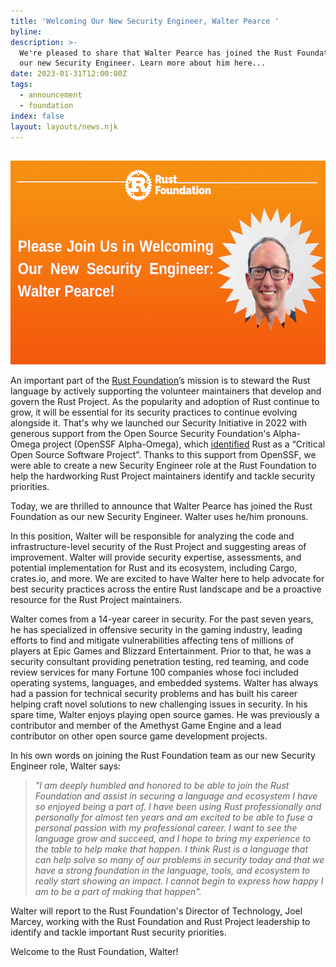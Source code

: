 ```yaml
---
title: 'Welcoming Our New Security Engineer, Walter Pearce '
byline:
description: >-
  We're pleased to share that Walter Pearce has joined the Rust Foundation as
  our new Security Engineer. Learn more about him here...
date: 2023-01-31T12:00:00Z
tags:
  - announcement
  - foundation
index: false
layout: layouts/news.njk
---
```

##

<img src="/img/news/2023-01-30-walter-pearce-announcement/walter-pearce.png" width="580" height="326" alt="Heading: &quot;Please Join Us in Welcoming Our New Security Engineer:  Walter Pearce!&quot;" title="Walter Pearce" />

An important part of the&nbsp;<a target="_blank" href="https://foundation.rust-lang.org"><u>Rust Foundation</u></a>’s mission is to steward the Rust language by actively supporting the volunteer maintainers that develop and govern the Rust Project. As the popularity and adoption of Rust continue to grow, it will be essential for its security practices to continue evolving alongside it. That's why we launched our Security Initiative in 2022 with generous support from the Open Source Security Foundation's Alpha-Omega project (OpenSSF Alpha-Omega), which&nbsp;<a target="_blank" href="https://github.com/ossf/wg-securing-critical-projects#how-were-critical-oss-projects-selected"><u>identified</u></a>&nbsp;Rust as a “Critical Open Source Software Project”. Thanks to this support from OpenSSF, we were able to create a new Security Engineer role at the Rust Foundation to help the hardworking Rust Project maintainers identify and tackle security priorities.&nbsp;

Today, we are thrilled to announce that Walter Pearce has joined the Rust Foundation as our new Security Engineer. Walter uses he/him pronouns.&nbsp;

In this position, Walter will be responsible for analyzing the code and infrastructure-level security of the Rust Project and suggesting areas of improvement. Walter will provide security expertise, assessments, and potential implementation for Rust and its ecosystem, including Cargo, crates.io, and more. We are excited to have Walter here to help advocate for best security practices across the entire Rust landscape and be a proactive resource for the Rust Project maintainers.

Walter comes from a 14-year career in security. For the past seven years, he has specialized in offensive security in the gaming industry, leading efforts to find and mitigate vulnerabilities affecting tens of millions of players at Epic Games and Blizzard Entertainment. Prior to that, he was a security consultant providing penetration testing, red teaming, and code review services for many Fortune 100 companies whose foci included operating systems, languages, and embedded systems. Walter has always had a passion for technical security problems and has built his career helping craft novel solutions to new challenging issues in security. In his spare time, Walter enjoys playing open source games. He was previously a contributor and member of the Amethyst Game Engine and a lead contributor on other open source game development projects.

In his own words on joining the Rust Foundation team as our new Security Engineer role, Walter says:

> *"I am deeply humbled and honored to be able to join the Rust Foundation and assist in securing a language and ecosystem I have so enjoyed being a part of. I have been using Rust professionally and personally for almost ten years and am excited to be able to fuse a personal passion with my professional career. I want to see the language grow and succeed, and I hope to bring my experience to the table to help make that happen. I think Rust is a language that can help solve so many of our problems in security today and that we have a strong foundation in the language, tools, and ecosystem to really start showing an impact. I cannot begin to express how happy I am to be a part of making that happen".*

Walter will report to the Rust Foundation's Director of Technology, Joel Marcey, working with the Rust Foundation and Rust Project leadership to identify and tackle important Rust security priorities.

Welcome to the Rust Foundation, Walter!